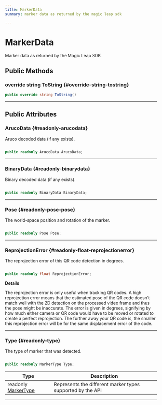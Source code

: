 ```yaml
---
title: MarkerData
summary: marker data as returned by the magic leap sdk 

---
```


# MarkerData




Marker data as returned by the Magic Leap SDK   





## Public Methods

### override string ToString {#override-string-tostring}

```csharp
public override string ToString()
```






-----------

## Public Attributes

### ArucoData {#readonly-arucodata}

Aruco decoded data (if any exists). 

```csharp

public readonly ArucoData ArucoData;

```






-----------

### BinaryData {#readonly-binarydata}

Binary decoded data (if any exists). 

```csharp

public readonly BinaryData BinaryData;

```






-----------

### Pose {#readonly-pose-pose}

The world-space position and rotation of the marker. 

```csharp

public readonly Pose Pose;

```






-----------

### ReprojectionError {#readonly-float-reprojectionerror}

The reprojection error of this QR code detection in degrees. 

```csharp

public readonly float ReprojectionError;

```


**Details**

The reprojection error is only useful when tracking QR codes. A high reprojection error means that the estimated pose of the QR code doesn't match well with the 2D detection on the processed video frame and thus the pose might be inaccurate. The error is given in degrees, signifying by how much either camera or QR code would have to be moved or rotated to create a perfect reprojection. The further away your QR code is, the smaller this reprojection error will be for the same displacement error of the code. 





-----------

### Type {#readonly-type}

The type of marker that was detected. 

```csharp

public readonly MarkerType Type;

```

| Type | Description  | 
|--|--|
| readonly [MarkerType](/unity-api/api/UnityEngine.XR.MagicLeap/MLMarkerTracker/UnityEngine.XR.MagicLeap.MLMarkerTracker.md#enums-markertype) | Represents the different marker types supported by the API  |





-----------

